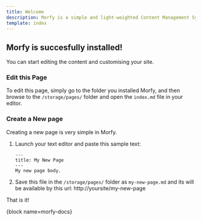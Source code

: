 ```yaml
---
title: Welcome  
description: Morfy is a simple and light-weighted Content Management System  
template: index  
---
```

## Morfy is succesfully installed!  
You can start editing the content and customising your site.

### Edit this Page
To edit this page, simply go to the folder you installed Morfy, and then browse to the `/storage/pages/` folder and open the `index.md` file in your editor.

### Create a New page
Creating a new page is very simple in Morfy.  

1. Launch your text editor and paste this sample text:

    ```
    ---
    title: My New Page
    ---
    My new page body.
    ```

2. Save this file in the `/storage/pages/` folder as `my-new-page.md` and its will be available by this url: http://yoursite/my-new-page

That is it!  

{block name=morfy-docs}
